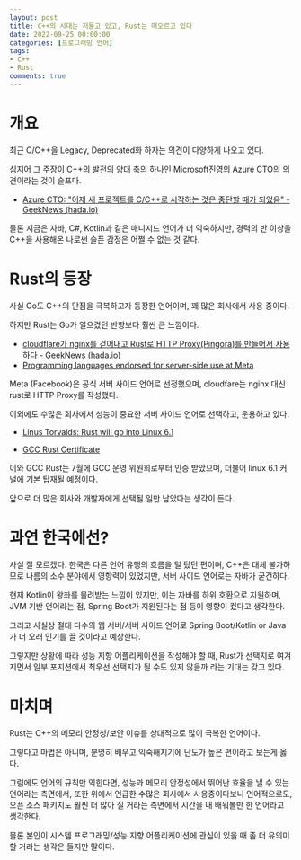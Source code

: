 ```yaml
---
layout: post
title: C++의 시대는 저물고 있고, Rust는 떠오르고 있다
date: 2022-09-25 00:00:00
categories: [프로그래밍 언어]
tags: 
- C++
- Rust
comments: true
---
```


# 개요

최근 C/C++을 Legacy, Deprecated화 하자는 의견이 다양하게 나오고 있다.

심지어 그 주장이 C++의 발전의 양대 축의 하나인 Microsoft진영의 Azure CTO의 의견이라는 것이 슬프다.

- [Azure CTO: "이제 새 프로젝트를 C/C++로 시작하는 것은 중단할 때가 되었음" - GeekNews (hada.io)](https://news.hada.io/topic?id=7447&utm_source=slack&utm_medium=bot&utm_campaign=TDJ651VS4)

물론 지금은 자바, C#, Kotlin과 같은 매니지드 언어가 더 익숙하지만, 경력의 반 이상을 C++을 사용해온 나로썬 슬픈 감정은 어쩔 수 없는 것 같다.

# Rust의 등장

사실 Go도 C++의 단점을 극복하고자 등장한 언어이며, 꽤 많은 회사에서 사용 중이다.

하지만 Rust는 Go가 일으켰던 반향보다 훨씬 큰 느낌이다.

- [cloudflare가 nginx를 걷어내고 Rust로 HTTP Proxy(Pingora)를 만들어서 사용하다 - GeekNews (hada.io)](https://news.hada.io/topic?id=7400&utm_source=slack&utm_medium=bot&utm_campaign=TDJ651VS4)
- [Programming languages endorsed for server-side use at Meta](https://engineering.fb.com/2022/07/27/developer-tools/programming-languages-endorsed-for-server-side-use-at-meta/)

Meta (Facebook)은 공식 서버 사이드 언어로 선정했으며, cloudfare는 nginx 대신 rust로 HTTP Proxy를 작성했다.

이외에도 수많은 회사에서 성능이 중요한 서버 사이드 언어로 선택하고, 운용하고 있다.

- [Linus Torvalds: Rust will go into Linux 6.1](https://www.zdnet.com/article/linus-torvalds-rust-will-go-into-linux-6-1/)

- [GCC Rust Certificate](https://gcc.gnu.org/pipermail/gcc/2022-July/239057.html)

이와 GCC Rust는 7월에 GCC 운영 위원회로부터 인증 받았으며, 더불어 linux 6.1 커널에 기본 탑재될 예정이다.

앞으로 더 많은 회사와 개발자에게 선택될 일만 남았다는 생각이 든다.

# 과연 한국에선?

사실 잘 모르겠다. 한국은 다른 언어 유행의 흐름을 덜 탔던 편이며, C++은 대체 불가하므로 나름의 소수 분야에서 영향력이 있었지만, 서버 사이드 언어로는 자바가 굳건하다.

현재 Kotlin이 왕좌를 물려받는 느낌이 있지만, 이는 자바를 하위 호환으로 지원하며, JVM 기반 언어라는 점, Spring Boot가 지원된다는 점 등이 영향이 컸다고 생각한다.

그리고 사실상 절대 다수의 웹 서버/서버 사이드 언어로 Spring Boot/Kotlin or Java가 더 오래 인기를 끌 것이라고 예상한다.

그렇지만 상황에 따라 성능 지향 어플리케이션을 작성해야 할 때, Rust가 선택지로 여겨지면서 일부 포지션에서 최우선 선택지가 될 수도 있지 않을까 라는 기대는 갖고 있다.

# 마치며

Rust는 C++의 메모리 안정성/보안 이슈를 상대적으로 많이 극복한 언어이다.

그렇다고 마법은 아니며, 분명히 배우고 익숙해지기에 난도가 높은 편이라고 보는게 옳다.

그럼에도 언어의 규칙만 익힌다면, 성능과 메모리 안정성에서 뛰어난 효율을 낼 수 있는 언어라는 측면에서, 또한 위에서 언급한 수많은 회사에서 사용중이다보니 언어적으로도, 오픈 소스 패키지도 훨씬 더 많아 질 거라는 측면에서 시간을 내 배워볼만 한 언어라고 생각한다.

물론 본인이 시스템 프로그래밍/성능 지향 어플리케이션에 관심이 있을 때 좀 더 유의미할 거라는 생각은 들지만 말이다.